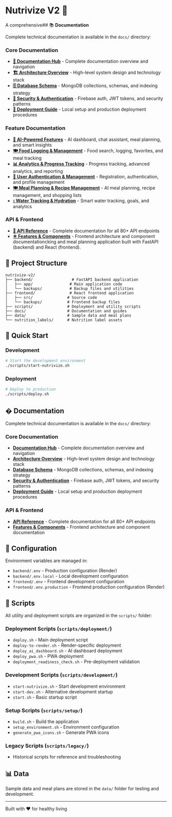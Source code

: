# Nutrivize V2 🍎

A comprehensive## 📚 **Documentation**

Complete technical documentation is available in the `docs/` directory:

### **Core Documentation**
- **[📖 Documentation Hub](docs/README.md)** - Complete documentation overview and navigation
- **[🏗️ Architecture Overview](docs/ARCHITECTURE_OVERVIEW.md)** - High-level system design and technology stack
- **[🗄️ Database Schema](docs/DATABASE_SCHEMA.md)** - MongoDB collections, schemas, and indexing strategy
- **[🔐 Security & Authentication](docs/SECURITY_AUTH.md)** - Firebase auth, JWT tokens, and security patterns
- **[🚀 Deployment Guide](docs/DEPLOYMENT_ENV.md)** - Local setup and production deployment procedures

### **Feature Documentation**
- **[🤖 AI-Powered Features](docs/functionalities/AI_FEATURES.md)** - AI dashboard, chat assistant, meal planning, and smart insights
- **[🍽️ Food Logging & Management](docs/functionalities/FOOD_LOGGING.md)** - Food search, logging, favorites, and meal tracking
- **[📊 Analytics & Progress Tracking](docs/functionalities/ANALYTICS_TRACKING.md)** - Progress tracking, advanced analytics, and reporting
- **[🔐 User Authentication & Management](docs/functionalities/USER_AUTH_MANAGEMENT.md)** - Registration, authentication, and profile management
- **[🍽️ Meal Planning & Recipe Management](docs/functionalities/MEAL_PLANNING_RECIPES.md)** - AI meal planning, recipe management, and shopping lists
- **[💧 Water Tracking & Hydration](docs/functionalities/WATER_TRACKING.md)** - Smart water tracking, goals, and analytics

### **API & Frontend**
- **[📡 API Reference](docs/API_REFERENCE.md)** - Complete documentation for all 80+ API endpoints
- **[⚛️ Features & Components](docs/FEATURES_COMPONENTS.md)** - Frontend architecture and component documentationcking and meal planning application built with FastAPI (backend) and React (frontend).

## 📁 Project Structure

```
nutrivize-v2/
├── backend/                 # FastAPI backend application
│   ├── app/                # Main application code
│   └── backups/            # Backup files and utilities
├── frontend/               # React frontend application
│   ├── src/               # Source code
│   └── backups/           # Frontend backup files
├── scripts/               # Deployment and utility scripts
├── docs/                  # Documentation and guides
├── data/                  # Sample data and meal plans
└── nutrition_labels/      # Nutrition label assets
```

## 🚀 Quick Start

### Development
```bash
# Start the development environment
./scripts/start-nutrivize.sh
```

### Deployment
```bash
# Deploy to production
./scripts/deploy.sh
```

## � **Documentation**

Complete technical documentation is available in the `docs/` directory:

### **Core Documentation**
- **[Documentation Hub](docs/README.md)** - Complete documentation overview and navigation
- **[Architecture Overview](docs/ARCHITECTURE_OVERVIEW.md)** - High-level system design and technology stack
- **[Database Schema](docs/DATABASE_SCHEMA.md)** - MongoDB collections, schemas, and indexing strategy
- **[Security & Authentication](docs/SECURITY_AUTH.md)** - Firebase auth, JWT tokens, and security patterns
- **[Deployment Guide](docs/DEPLOYMENT_ENV.md)** - Local setup and production deployment procedures

### **API & Frontend**
- **[API Reference](docs/API_REFERENCE.md)** - Complete documentation for all 80+ API endpoints
- **[Features & Components](docs/FEATURES_COMPONENTS.md)** - Frontend architecture and component documentation

## 🔧 Configuration

Environment variables are managed in:
- `backend/.env` - Production configuration (Render)
- `backend/.env.local` - Local development configuration
- `frontend/.env` - Frontend development configuration  
- `frontend/.env.production` - Frontend production configuration (Render)

## 🧪 Scripts

All utility and deployment scripts are organized in the `scripts/` folder:

### Deployment Scripts (`scripts/deployment/`)
- `deploy.sh` - Main deployment script
- `deploy-to-render.sh` - Render-specific deployment
- `deploy_ai_dashboard.sh` - AI dashboard deployment
- `deploy_pwa.sh` - PWA deployment
- `deployment_readiness_check.sh` - Pre-deployment validation

### Development Scripts (`scripts/development/`)
- `start-nutrivize.sh` - Start development environment
- `start-dev.sh` - Alternative development startup
- `start.sh` - Basic startup script

### Setup Scripts (`scripts/setup/`)
- `build.sh` - Build the application
- `setup_environment.sh` - Environment configuration
- `generate_pwa_icons.sh` - Generate PWA icons

### Legacy Scripts (`scripts/legacy/`)
- Historical scripts for reference and troubleshooting

## 📊 Data

Sample data and meal plans are stored in the `data/` folder for testing and development.

---

Built with ❤️ for healthy living
